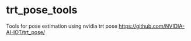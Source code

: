 # trt_pose_tools
Tools for pose estimation using nvidia trt pose https://github.com/NVIDIA-AI-IOT/trt_pose/
